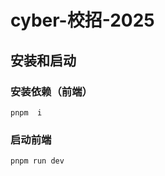 # cyber-校招-2025

## 安装和启动

### 安装依赖（前端）

```terminal
pnpm  i
```

### 启动前端

```terminal
pnpm run dev
```
